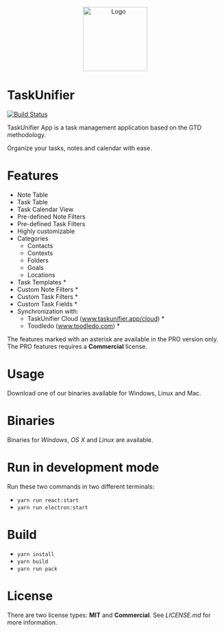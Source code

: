 <p align="center">
    <img 
        alt="Logo" 
        src="https://www.taskunifier.app/resources/images/logo.png"
        height="150"/>
</p>

# TaskUnifier

[![Build Status](https://travis-ci.com/leclercb/taskunifier-app.svg?branch=master)](https://travis-ci.com/leclercb/taskunifier-app)

TaskUnifier App is a task management application based on the GTD methodology.

Organize your tasks, notes and calendar with ease.

# Features

* Note Table
* Task Table
* Task Calendar View
* Pre-defined Note Filters
* Pre-defined Task Filters
* Highly customizable
* Categories
    * Contacts
    * Contexts
    * Folders
    * Goals
    * Locations
* Task Templates *
* Custom Note Filters *
* Custom Task Filters *
* Custom Task Fields *
* Synchronization with:
    * TaskUnifier Cloud (www.taskunifier.app/cloud) *
    * Toodledo (www.toodledo.com) *

The features marked with an asterisk are available in the PRO version only.
The PRO features requires a **Commercial** license.

# Usage

Download one of our binaries available for Windows, Linux and Mac.

# Binaries

Binaries for *Windows*, *OS X* and *Linux* are available.

# Run in development mode

Run these two commands in two different terminals:
* `yarn run react:start`
* `yarn run electron:start`

# Build

* `yarn install`
* `yarn build`
* `yarn run pack`

# License

There are two license types: **MIT** and **Commercial**.
See *LICENSE.md* for more information.
